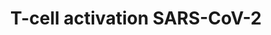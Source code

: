 ---
annotations:
- type: Disease Ontology
  value: COVID-19
- type: Cell Type Ontology
  value: T cell
authors:
- Clclass
- Eweitz
- Finterly
- Egonw
- Mkutmon
communities:
- COVID19
description: T-cell activation SARS-CoV-2 (Work in Progress)
last-edited: 2021-07-13
organisms:
- Homo sapiens
redirect_from:
- /index.php/Pathway:WP5098
- /instance/WP5098
schema-jsonld:
- '@context': https://schema.org/
  '@id': https://wikipathways.github.io/pathways/WP5098.html
  '@type': Dataset
  creator:
    '@type': Organization
    name: WikiPathways
  description: T-cell activation SARS-CoV-2 (Work in Progress)
  keywords:
  - IL2
  - BCL10
  - GRAP2
  - MAP2K2
  - HRAS
  - JAK2
  - CD3G
  - FYN
  - BAX
  - PTPRC
  - CCND1
  - PPP33C
  - PIP3
  - CHUK
  - HLA-DRA
  - DEPTOR
  - LCK
  - IFNB1
  - IL12RB2
  - CTLA4
  - RASGRP1
  - CD4
  - STAT4
  - IFNG
  - CD86
  - IFNAR2
  - AKT1
  - RAF1
  - DAG
  - PRKCQ
  - CCL28
  - IKBKB
  - JUN
  - IL12B
  - IP3
  - IRF2BPL
  - IKBKG
  - mTOR
  - NFATC1
  - MLST8
  - PDPK1
  - GSK3B
  - CDKN1A
  - NFKBIA
  - TNF
  - RHEB
  - IL12RB1
  - PIK3CD
  - CCL19
  - NFKB1
  - MAPK1
  - MAPK3
  - Deptor
  - TRB
  - SARS-CoV-2 Spike
  - ZAP70
  - CD80
  - GRB2
  - TRA
  - PIK3R1
  - MYD88
  - Ca2+
  - MAP2K1
  - TLA
  - RICTOR
  - HLA-DRB1
  - SOS1
  - PIP2
  - CARD11
  - CD3E
  - IL18R1
  - IL4
  - LCP2
  - RELA
  - IL23R
  - ITPR1
  - 'BCL2L1 '
  - PTEN
  - PLCG1
  - IL17A
  - FOXO3
  - CD3D
  - IL12A
  - TSC1
  - LAT
  - MALT1
  - IL23A
  - CD28
  - ICOS
  - IFNAR1
  - FOS
  - NFAT2
  - 'TP53 '
  - TSC2
  - CD247
  - TYK2
  - Raptor
  - 'CDKN2A '
  license: CC0
  name: T-cell activation SARS-CoV-2
seo: CreativeWork
title: T-cell activation SARS-CoV-2
wpid: WP5098
---